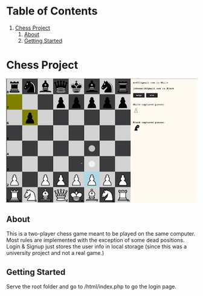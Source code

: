 
# Table of Contents

1.  [Chess Project](#org35fb693)
    1.  [About](#org912a82f)
    2.  [Getting Started](#orgd728280)


<a id="org35fb693"></a>

# Chess Project

![img](./assets/chess-screen.png)


<a id="org912a82f"></a>

## About

This is a two-player chess game meant to be played on the same computer. Most rules are implemented with the exception of some dead positions. Login & Signup just stores the user info in local storage (since this was a university project and not a real game.)


<a id="orgd728280"></a>

## Getting Started

Serve the root folder and go to /html/index.php to go the login page.

